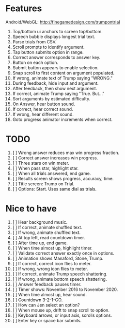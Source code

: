 # Features

Android/WebGL: <http://finegamedesign.com/trumpontrial>

1. Top/bottom ui anchors to screen top/bottom.
1. Speech bubble displays longest trial text.
1. Parse trials from CSV.
1. Scroll prompts to identify argument.
1. Tap button submits option in range.
1. Correct answer corresponds to answer key.
1. Button on each option.
1. Submit button appears to enable selection.
1. Snap scroll to first content on argument populated.
1. If wrong, animate text of Trump saying "WRONG."
1. During feedback, hide input and argument.
1. After feedback, then show next argument.
1. If correct, animate Trump saying "True. But..."
1. Sort arguments by estimated difficulty.
1. On Answer, hear button sound.
1. If correct, hear correct sound.
1. If wrong, hear different sound.
1. Goto progress animator increments when correct.

# TODO

1. [ ] Wrong answer reduces max win progress fraction.
1. [ ] Correct answer increases win progress.
1. [ ] Three stars on win meter.
1. [ ] When pass star, highlight star.
1. [ ] When all trials answered, end game.
1. [ ] Results screen shows progress, accuracy, time.
1. [ ] Title screen: Trump on Trial.
1. [ ] Options: Start. Uses same dial as trials.

# Nice to have

1. [ ] Hear background music.
1. [ ] If correct, animate shuffled text.
1. [ ] If wrong, animate shuffled text.
1. [ ] At top left, read countdown timer.
1. [ ] After time up, end game.
1. [ ] When time almost up, highlight timer.
1. [ ] Validate correct answer exactly once in options.
1. [ ] Animation shows Manaford, Stone, Trump.
1. [ ] If correct, correct icon flies to meter.
1. [ ] If wrong, wrong icon flies to meter.
1. [ ] If correct, animate Trump speech shattering.
1. [ ] If wrong, animate bottom speech shattering.
1. [ ] Answer feedback pauses timer.
1. [ ] Timer shows: November 2016 to November 2020.
1. [ ] When time almost up, hear sound.
1. [ ] Countdown 3-2-1-GO.
1. [ ] How can Jen select an option?
1. [ ] When mouse up, drift to snap scroll to option.
1. [ ] Keyboard arrows, or input axis, scrolls options.
1. [ ] Enter key or space bar submits.
